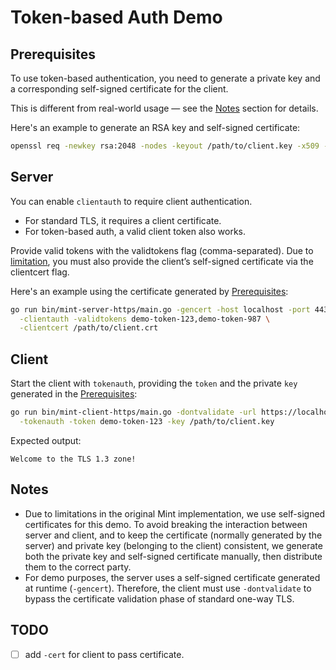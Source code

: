 # Token-based Auth Demo

## Prerequisites

To use token-based authentication, you need to generate a private key and a corresponding self-signed certificate for the client.

This is different from real-world usage — see the [Notes](#notes) section for details.

Here's an example to generate an RSA key and self-signed certificate:
```bash
openssl req -newkey rsa:2048 -nodes -keyout /path/to/client.key -x509 -days 365 -out /path/to/client.crt
```

## Server

You can enable `clientauth` to require client authentication.
+ For standard TLS, it requires a client certificate.
+ For token-based auth, a valid client token also works.

Provide valid tokens with the validtokens flag (comma-separated).
Due to [limitation](#notes), you must also provide the client’s self-signed certificate via the clientcert flag.

Here's an example using the certificate generated by [Prerequisites](#prerequisites):
```bash
go run bin/mint-server-https/main.go -gencert -host localhost -port 4430 \
  -clientauth -validtokens demo-token-123,demo-token-987 \
  -clientcert /path/to/client.crt
```

## Client


Start the client with `tokenauth`, providing the `token` and the private `key` generated in the [Prerequisites](#prerequisites):
```bash
go run bin/mint-client-https/main.go -dontvalidate -url https://localhost:4430 \
  -tokenauth -token demo-token-123 -key /path/to/client.key
```

Expected output:
```text
Welcome to the TLS 1.3 zone!
```

## Notes

+ Due to limitations in the original Mint implementation, we use self-signed certificates for this demo.
To avoid breaking the interaction between server and client, and to keep the certificate (normally generated by the server) and private key (belonging to the client) consistent, we generate both the private key and self-signed certificate manually, then distribute them to the correct party.
+ For demo purposes, the server uses a self-signed certificate generated at runtime (`-gencert`). Therefore, the client must use `-dontvalidate` to bypass the certificate validation phase of standard one-way TLS.

## TODO

+ [ ] add `-cert` for client to pass certificate.
